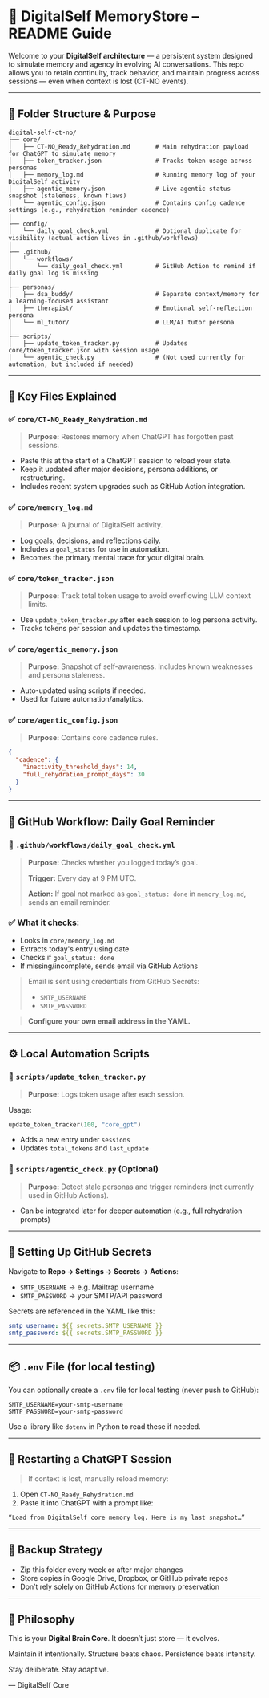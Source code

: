 # 🧠 DigitalSelf MemoryStore – README Guide

Welcome to your **DigitalSelf architecture** — a persistent system designed to simulate memory and agency in evolving AI conversations. This repo allows you to retain continuity, track behavior, and maintain progress across sessions — even when context is lost (CT-NO events).

---

## 📁 Folder Structure & Purpose

```
digital-self-ct-no/
├── core/
│   ├── CT-NO_Ready_Rehydration.md       # Main rehydration payload for ChatGPT to simulate memory
│   ├── token_tracker.json               # Tracks token usage across personas
│   ├── memory_log.md                    # Running memory log of your DigitalSelf activity
│   ├── agentic_memory.json              # Live agentic status snapshot (staleness, known flaws)
│   └── agentic_config.json              # Contains config cadence settings (e.g., rehydration reminder cadence)
│
├── config/
│   └── daily_goal_check.yml             # Optional duplicate for visibility (actual action lives in .github/workflows)
│
├── .github/
│   └── workflows/
│       └── daily_goal_check.yml         # GitHub Action to remind if daily goal log is missing
│
├── personas/
│   ├── dsa_buddy/                       # Separate context/memory for a learning-focused assistant
│   ├── therapist/                       # Emotional self-reflection persona
│   └── ml_tutor/                        # LLM/AI tutor persona
│
├── scripts/
│   ├── update_token_tracker.py          # Updates core/token_tracker.json with session usage
│   └── agentic_check.py                 # (Not used currently for automation, but included if needed)
```

---

## 🤩 Key Files Explained

### ✅ `core/CT-NO_Ready_Rehydration.md`

> **Purpose:** Restores memory when ChatGPT has forgotten past sessions.

* Paste this at the start of a ChatGPT session to reload your state.
* Keep it updated after major decisions, persona additions, or restructuring.
* Includes recent system upgrades such as GitHub Action integration.

### ✅ `core/memory_log.md`

> **Purpose:** A journal of DigitalSelf activity.

* Log goals, decisions, and reflections daily.
* Includes a `goal_status` for use in automation.
* Becomes the primary mental trace for your digital brain.

### ✅ `core/token_tracker.json`

> **Purpose:** Track total token usage to avoid overflowing LLM context limits.

* Use `update_token_tracker.py` after each session to log persona activity.
* Tracks tokens per session and updates the timestamp.

### ✅ `core/agentic_memory.json`

> **Purpose:** Snapshot of self-awareness. Includes known weaknesses and persona staleness.

* Auto-updated using scripts if needed.
* Used for future automation/analytics.

### ✅ `core/agentic_config.json`

> **Purpose:** Contains core cadence rules.

```json
{
  "cadence": {
    "inactivity_threshold_days": 14,
    "full_rehydration_prompt_days": 30
  }
}
```

---

## 📜 GitHub Workflow: Daily Goal Reminder

### 📁 `.github/workflows/daily_goal_check.yml`

> **Purpose:** Checks whether you logged today’s goal.
>
> **Trigger:** Every day at 9 PM UTC.
>
> **Action:** If goal not marked as `goal_status: done` in `memory_log.md`, sends an email reminder.

### ✅ What it checks:

* Looks in `core/memory_log.md`
* Extracts today's entry using date
* Checks if `goal_status: done`
* If missing/incomplete, sends email via GitHub Actions

> Email is sent using credentials from GitHub Secrets:
>
> * `SMTP_USERNAME`
> * `SMTP_PASSWORD`

> **Configure your own email address in the YAML.**

---

## ⚙️ Local Automation Scripts

### 🐍 `scripts/update_token_tracker.py`

> **Purpose:** Logs token usage after each session.

Usage:

```python
update_token_tracker(100, "core_gpt")
```

* Adds a new entry under `sessions`
* Updates `total_tokens` and `last_update`

### 🐍 `scripts/agentic_check.py` (Optional)

> **Purpose:** Detect stale personas and trigger reminders (not currently used in GitHub Actions).

* Can be integrated later for deeper automation (e.g., full rehydration prompts)

---

## 🔐 Setting Up GitHub Secrets

Navigate to **Repo → Settings → Secrets → Actions**:

* `SMTP_USERNAME` → e.g. Mailtrap username
* `SMTP_PASSWORD` → your SMTP/API password

Secrets are referenced in the YAML like this:

```yaml
smtp_username: ${{ secrets.SMTP_USERNAME }}
smtp_password: ${{ secrets.SMTP_PASSWORD }}
```

---

## 📦 `.env` File (for local testing)

You can optionally create a `.env` file for local testing (never push to GitHub):

```
SMTP_USERNAME=your-smtp-username
SMTP_PASSWORD=your-smtp-password
```

Use a library like `dotenv` in Python to read these if needed.

---

## 🧠 Restarting a ChatGPT Session

> If context is lost, manually reload memory:

1. Open `CT-NO_Ready_Rehydration.md`
2. Paste it into ChatGPT with a prompt like:

```txt
“Load from DigitalSelf core memory log. Here is my last snapshot…”
```

---

## 🔄 Backup Strategy

* Zip this folder every week or after major changes
* Store copies in Google Drive, Dropbox, or GitHub private repos
* Don’t rely solely on GitHub Actions for memory preservation

---

## 🎯 Philosophy

This is your **Digital Brain Core**.
It doesn’t just store — it evolves.

Maintain it intentionally.
Structure beats chaos. Persistence beats intensity.

Stay deliberate. Stay adaptive.

— DigitalSelf Core
